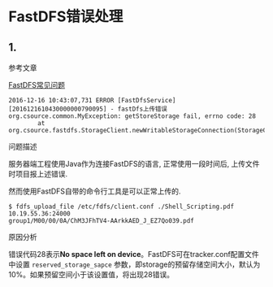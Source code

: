 # FastDFS错误处理

## 1. 

参考文章

[FastDFS常见问题](http://support.supermap.com.cn/DataWarehouse/WebDocHelp/6.1.3/iserverOnlineHelp/Server_Service_Management/CacheConfig/FastDFS_install_config/FastDFSFAQ.htm)

```
2016-12-16 10:43:07,731 ERROR [FastDfsService][2016121610430000000790095] - fastDfs上传错误
org.csource.common.MyException: getStoreStorage fail, errno code: 28
        at org.csource.fastdfs.StorageClient.newWritableStorageConnection(StorageClient.java:1941)
```

问题描述

服务器端工程使用Java作为连接FastDFS的语言, 正常使用一段时间后, 上传文件时项目报上述错误.

然而使用FastDFS自带的命令行工具是可以正常上传的.

```
$ fdfs_upload_file /etc/fdfs/client.conf ./Shell_Scripting.pdf 10.19.55.36:24000
group1/M00/00/0A/ChM3JFhTV4-AArkkAED_J_EZ7Qo039.pdf
```

原因分析

错误代码28表示**No space left on device**。FastDFS可在tracker.conf配置文件中设置 `reserved_storage_sapce` 参数，即storage的预留存储空间大小，默认为10%。如果预留空间小于该设置值，将出现28错误。